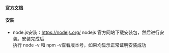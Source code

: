 #### [官方文档](https://cn.vuejs.org)
#### 安装
  * node.js安装：https://nodejs.org/ nodejs 官方网站下载安装包，然后进行安装。安装完成后<br>
   执行 node -v 和 npm -v查看版本号，如果均显示正常证明安装成功
